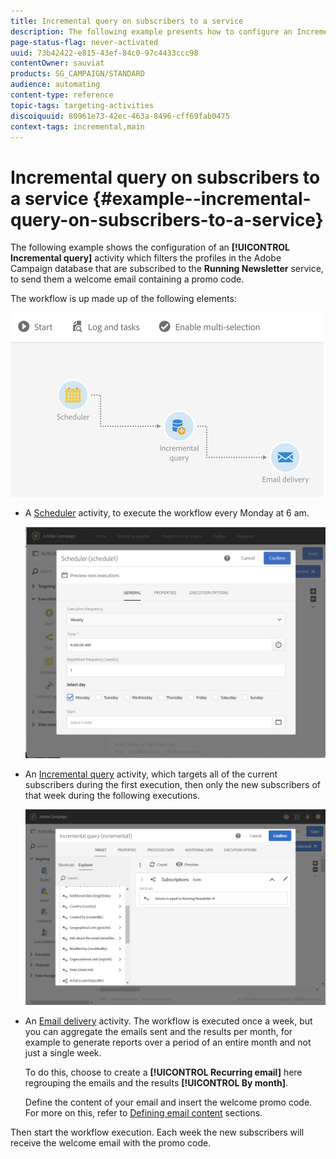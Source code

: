 ```yaml
---
title: Incremental query on subscribers to a service
description: The following example presents how to configure an Incremental query activity to filter subscribers to a service.
page-status-flag: never-activated
uuid: 73b42422-e815-43ef-84c0-97c4433ccc98
contentOwner: sauviat
products: SG_CAMPAIGN/STANDARD
audience: automating
content-type: reference
topic-tags: targeting-activities
discoiquuid: 80961e73-42ec-463a-8496-cff69fab0475
context-tags: incremental,main
---
```


# Incremental query on subscribers to a service {#example--incremental-query-on-subscribers-to-a-service}

The following example shows the configuration of an **[!UICONTROL Incremental query]** activity which filters the profiles in the Adobe Campaign database that are subscribed to the **Running Newsletter** service, to send them a welcome email containing a promo code.

The workflow is up made up of the following elements:

![](assets/incremental_query_example1.png)

* A [Scheduler](../../automating/using/scheduler.md) activity, to execute the workflow every Monday at 6 am.

  ![](assets/incremental_query_example2.png)

* An [Incremental query](../../automating/using/incremental-query.md) activity, which targets all of the current subscribers during the first execution, then only the new subscribers of that week during the following executions.

  ![](assets/incremental_query_example3.png)

* An [Email delivery](../../automating/using/email-delivery.md) activity. The workflow is executed once a week, but you can aggregate the emails sent and the results per month, for example to generate reports over a period of an entire month and not just a single week.

  To do this, choose to create a **[!UICONTROL Recurring email]** here regrouping the emails and the results **[!UICONTROL By month]**.

  Define the content of your email and insert the welcome promo code. For more on this, refer to [Defining email content](../../designing/using/personalization.md) sections.

Then start the workflow execution. Each week the new subscribers will receive the welcome email with the promo code.
